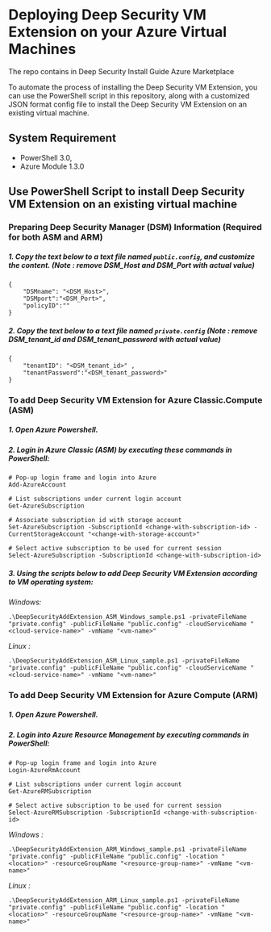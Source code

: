 # Deploying Deep Security VM Extension on your Azure Virtual Machines

The repo contains in Deep Security Install Guide Azure Marketplace

To automate the process of installing the Deep Security VM Extension, you can use the PowerShell script in this repository, along with a customized JSON format
config file to install the Deep Security VM Extension on an existing virtual machine.


## System Requirement 
- PowerShell 3.0,  
- Azure Module 1.3.0

## Use PowerShell Script to install Deep Security VM Extension on an existing virtual machine

### Preparing Deep Security Manager (DSM) Information (Required for both ASM and ARM)
##### 1. Copy the text below to a text file named `public.config`, and customize the content. (Note : remove *DSM_Host* and *DSM_Port* with actual value)
```
{
    "DSMname": "<DSM_Host>",
    "DSMport":"<DSM_Port>",
    "policyID":""
}
```
##### 2. Copy the text below to a text file named `private.config` (Note : remove *DSM_tenant_id* and *DSM_tenant_password* with actual value)
```
{
    "tenantID": "<DSM_tenant_id>" ,
    "tenantPassword":"<DSM_tenant_password>"
}
```

### To add Deep Security VM Extension for Azure Classic.Compute (ASM)
##### 1. Open Azure Powershell.
##### 2. Login in Azure Classic (ASM) by executing these commands in PowerShell:
```
# Pop-up login frame and login into Azure
Add-AzureAccount
  
# List subscriptions under current login account
Get-AzureSubscription
  
# Associate subscription id with storage account
Set-AzureSubscription -SubscriptionId <change-with-subscription-id> -CurrentStorageAccount "<change-with-storage-account>"
 
# Select active subscription to be used for current session
Select-AzureSubscription -SubscriptionId <change-with-subscription-id>
```
##### 3.  Using the scripts below to add Deep Security VM Extension according to VM operating system:

*Windows:*
```
.\DeepSecurityAddExtension_ASM_Windows_sample.ps1 -privateFileName "private.config" -publicFileName "public.config" -cloudServiceName "<cloud-service-name>" -vmName "<vm-name>"
```
*Linux :*
```
.\DeepSecurityAddExtension_ASM_Linux_sample.ps1 -privateFileName "private.config" -publicFileName "public.config" -cloudServiceName "<cloud-service-name>" -vmName "<vm-name>"
```

### To add Deep Security VM Extension for Azure Compute (ARM)
##### 1. Open Azure Powershell.
##### 2. Login into Azure Resource Management by executing commands in PowerShell:
```
# Pop-up login frame and login into Azure
Login-AzureRmAccount
  
# List subscriptions under current login account
Get-AzureRMSubscription
    
# Select active subscription to be used for current session
Select-AzureRMSubscription -SubscriptionId <change-with-subscription-id>
```
*Windows :*
```
.\DeepSecurityAddExtension_ARM_Windows_sample.ps1 -privateFileName "private.config" -publicFileName "public.config" -location "<location>" -resourceGroupName "<resource-group-name>" -vmName "<vm-name>"
```
*Linux :*
```
.\DeepSecurityAddExtension_ARM_Linux_sample.ps1 -privateFileName "private.config" -publicFileName "public.config" -location "<location>" -resourceGroupName "<resource-group-name>" -vmName "<vm-name>"
```
